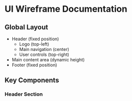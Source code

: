 # UI Wireframe Documentation

## Global Layout
- Header (fixed position)
  - Logo (top-left)
  - Main navigation (center)
  - User controls (top-right)
- Main content area (dynamic height)
- Footer (fixed position)

## Key Components

### Header Section